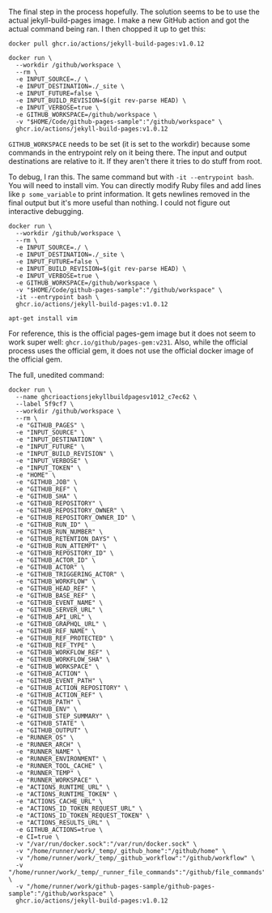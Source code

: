 The final step in the process hopefully. The solution seems to be to use the
actual jekyll-build-pages image. I make a new GitHub action and got the actual
command being ran. I then chopped it up to get this:

```
docker pull ghcr.io/actions/jekyll-build-pages:v1.0.12

docker run \
  --workdir /github/workspace \
  --rm \
  -e INPUT_SOURCE=./ \
  -e INPUT_DESTINATION=./_site \
  -e INPUT_FUTURE=false \
  -e INPUT_BUILD_REVISION=$(git rev-parse HEAD) \
  -e INPUT_VERBOSE=true \
  -e GITHUB_WORKSPACE=/github/workspace \
  -v "$HOME/Code/github-pages-sample":"/github/workspace" \
  ghcr.io/actions/jekyll-build-pages:v1.0.12
```

`GITHUB_WORKSPACE` needs to be set (it is set to the workdir) because some
commands in the entrypoint rely on it being there. The input and output
destinations are relative to it. If they aren't there it tries to do stuff from
root.

To debug, I ran this. The same command but with `-it --entrypoint bash`. You
will need to install vim. You can directly modify Ruby files and add lines like
`p some_variable` to print information. It gets newlines removed in the final
output but it's more useful than nothing. I could not figure out interactive
debugging.

```
docker run \
  --workdir /github/workspace \
  --rm \
  -e INPUT_SOURCE=./ \
  -e INPUT_DESTINATION=./_site \
  -e INPUT_FUTURE=false \
  -e INPUT_BUILD_REVISION=$(git rev-parse HEAD) \
  -e INPUT_VERBOSE=true \
  -e GITHUB_WORKSPACE=/github/workspace \
  -v "$HOME/Code/github-pages-sample":"/github/workspace" \
  -it --entrypoint bash \
  ghcr.io/actions/jekyll-build-pages:v1.0.12

apt-get install vim
```

For reference, this is the official pages-gem image but it does not seem to work
super well: `ghcr.io/github/pages-gem:v231`. Also, while the official process
uses the official gem, it does not use the official docker image of the official
gem.

The full, unedited command:

```
docker run \
  --name ghcrioactionsjekyllbuildpagesv1012_c7ec62 \
  --label 5f9cf7 \
  --workdir /github/workspace \
  --rm \
  -e "GITHUB_PAGES" \
  -e "INPUT_SOURCE" \
  -e "INPUT_DESTINATION" \
  -e "INPUT_FUTURE" \
  -e "INPUT_BUILD_REVISION" \
  -e "INPUT_VERBOSE" \
  -e "INPUT_TOKEN" \
  -e "HOME" \
  -e "GITHUB_JOB" \
  -e "GITHUB_REF" \
  -e "GITHUB_SHA" \
  -e "GITHUB_REPOSITORY" \
  -e "GITHUB_REPOSITORY_OWNER" \
  -e "GITHUB_REPOSITORY_OWNER_ID" \
  -e "GITHUB_RUN_ID" \
  -e "GITHUB_RUN_NUMBER" \
  -e "GITHUB_RETENTION_DAYS" \
  -e "GITHUB_RUN_ATTEMPT" \
  -e "GITHUB_REPOSITORY_ID" \
  -e "GITHUB_ACTOR_ID" \
  -e "GITHUB_ACTOR" \
  -e "GITHUB_TRIGGERING_ACTOR" \
  -e "GITHUB_WORKFLOW" \
  -e "GITHUB_HEAD_REF" \
  -e "GITHUB_BASE_REF" \
  -e "GITHUB_EVENT_NAME" \
  -e "GITHUB_SERVER_URL" \
  -e "GITHUB_API_URL" \
  -e "GITHUB_GRAPHQL_URL" \
  -e "GITHUB_REF_NAME" \
  -e "GITHUB_REF_PROTECTED" \
  -e "GITHUB_REF_TYPE" \
  -e "GITHUB_WORKFLOW_REF" \
  -e "GITHUB_WORKFLOW_SHA" \
  -e "GITHUB_WORKSPACE" \
  -e "GITHUB_ACTION" \
  -e "GITHUB_EVENT_PATH" \
  -e "GITHUB_ACTION_REPOSITORY" \
  -e "GITHUB_ACTION_REF" \
  -e "GITHUB_PATH" \
  -e "GITHUB_ENV" \
  -e "GITHUB_STEP_SUMMARY" \
  -e "GITHUB_STATE" \
  -e "GITHUB_OUTPUT" \
  -e "RUNNER_OS" \
  -e "RUNNER_ARCH" \
  -e "RUNNER_NAME" \
  -e "RUNNER_ENVIRONMENT" \
  -e "RUNNER_TOOL_CACHE" \
  -e "RUNNER_TEMP" \
  -e "RUNNER_WORKSPACE" \
  -e "ACTIONS_RUNTIME_URL" \
  -e "ACTIONS_RUNTIME_TOKEN" \
  -e "ACTIONS_CACHE_URL" \
  -e "ACTIONS_ID_TOKEN_REQUEST_URL" \
  -e "ACTIONS_ID_TOKEN_REQUEST_TOKEN" \
  -e "ACTIONS_RESULTS_URL" \
  -e GITHUB_ACTIONS=true \
  -e CI=true \
  -v "/var/run/docker.sock":"/var/run/docker.sock" \
  -v "/home/runner/work/_temp/_github_home":"/github/home" \
  -v "/home/runner/work/_temp/_github_workflow":"/github/workflow" \
  -v "/home/runner/work/_temp/_runner_file_commands":"/github/file_commands" \
  -v "/home/runner/work/github-pages-sample/github-pages-sample":"/github/workspace" \
  ghcr.io/actions/jekyll-build-pages:v1.0.12
```

